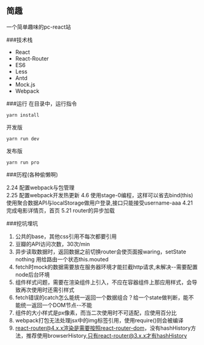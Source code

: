 ## 简趣
一个简单趣味的pc-react站

###技术栈
- React
- React-Router
- ES6
- Less
- Antd
- Mock.js
- Webpack
    
###运行
在目录中，运行指令

    yarn install

开发版
    
    yarn run dev

发布版

    yarn run pro

###历程(各种偷懒啊)

2.24
配置webpack与包管理  
2.25
配置webpack开发热更新
4.6
使用stage-0编程，这样可以省去bind(this)
使用聚合数据API与localStorage做用户登录,接口只能接受username-aaa
4.21
完成电影详情页，首页
5.21
router的异步加载

###挖坑埋坑

1. 公共的base，其他css引用不每次都要引用
2. 豆瓣的API访问次数，30次/min
3. 异步读取数据时，返回数据之前切换router会使页面报waring，setState nothing 用给路由一个状态this.mouted
4. fetch时mock的数据需要放在服务器环境才能拦截http请求,未解决--需要配置node后台环境
5. 组件样式问题，需要在渲染组件上引入，不应在容器组件上那应用样式，会导致再次使用时还需引样式
6. fetch错误的catch怎么能统一返回一个数据组合？给一个state做判断，能不能统一返回一个DOM节点--不能
7. 组件的大小样式是px像素，而当二次使用时不可适配，应使用百分比
8. webpack打包无法处理jsx中的img标签引用，使用require()则会被编译
9. react-router@4.x.x渲染是需要按照react-router-dom，没有hashHistory方法，推荐使用browserHistory,只有react-router@3.x.x才有hashHistory

